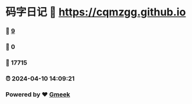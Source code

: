 # 码字日记 :link: https://cqmzgg.github.io 
### :page_facing_up: [9](https://cqmzgg.github.io/tag.html) 
### :speech_balloon: 0 
### :hibiscus: 17715 
### :alarm_clock: 2024-04-10 14:09:21 
### Powered by :heart: [Gmeek](https://github.com/Meekdai/Gmeek)
